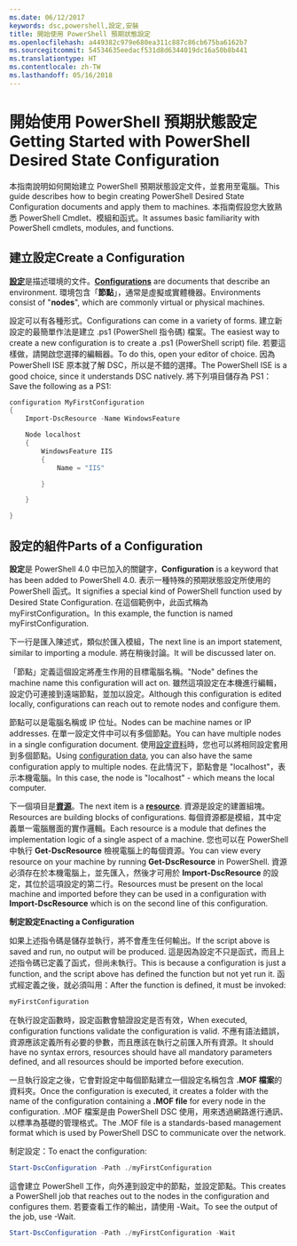 ```yaml
---
ms.date: 06/12/2017
keywords: dsc,powershell,設定,安裝
title: 開始使用 PowerShell 預期狀態設定
ms.openlocfilehash: a449382c979e680ea311c887c86cb675ba6162b7
ms.sourcegitcommit: 54534635eedacf531d8d6344019dc16a50b8b441
ms.translationtype: HT
ms.contentlocale: zh-TW
ms.lasthandoff: 05/16/2018
---
```

# <a name="getting-started-with-powershell-desired-state-configuration"></a><span data-ttu-id="c6e01-103">開始使用 PowerShell 預期狀態設定</span><span class="sxs-lookup"><span data-stu-id="c6e01-103">Getting Started with PowerShell Desired State Configuration</span></span> #

<span data-ttu-id="c6e01-104">本指南說明如何開始建立 PowerShell 預期狀態設定文件，並套用至電腦。</span><span class="sxs-lookup"><span data-stu-id="c6e01-104">This guide describes how to begin creating PowerShell Desired State Configuration documents and apply them to machines.</span></span> <span data-ttu-id="c6e01-105">本指南假設您大致熟悉 PowerShell Cmdlet、模組和函式。</span><span class="sxs-lookup"><span data-stu-id="c6e01-105">It assumes basic familiarity with PowerShell cmdlets, modules, and functions.</span></span>


## <a name="create-a-configuration"></a><span data-ttu-id="c6e01-106">建立設定</span><span class="sxs-lookup"><span data-stu-id="c6e01-106">Create a Configuration</span></span> ##

<span data-ttu-id="c6e01-107">[**設定**](https://msdn.microsoft.com/powershell/dsc/configurations)是描述環境的文件。</span><span class="sxs-lookup"><span data-stu-id="c6e01-107">[**Configurations**](https://msdn.microsoft.com/powershell/dsc/configurations) are documents that describe an environment.</span></span> <span data-ttu-id="c6e01-108">環境包含「**節點**」，通常是虛擬或實體機器。</span><span class="sxs-lookup"><span data-stu-id="c6e01-108">Environments consist of "**nodes**", which are commonly virtual or physical machines.</span></span>

<span data-ttu-id="c6e01-109">設定可以有各種形式。</span><span class="sxs-lookup"><span data-stu-id="c6e01-109">Configurations can come in a variety of forms.</span></span> <span data-ttu-id="c6e01-110">建立新設定的最簡單作法是建立 .ps1 (PowerShell 指令碼) 檔案。</span><span class="sxs-lookup"><span data-stu-id="c6e01-110">The easiest way to create a new configuration is to create a .ps1 (PowerShell script) file.</span></span> <span data-ttu-id="c6e01-111">若要這樣做，請開啟您選擇的編輯器。</span><span class="sxs-lookup"><span data-stu-id="c6e01-111">To do this, open your editor of choice.</span></span> <span data-ttu-id="c6e01-112">因為 PowerShell ISE 原本就了解 DSC，所以是不錯的選擇。</span><span class="sxs-lookup"><span data-stu-id="c6e01-112">The PowerShell ISE is a good choice, since it understands DSC natively.</span></span> <span data-ttu-id="c6e01-113">將下列項目儲存為 PS1：</span><span class="sxs-lookup"><span data-stu-id="c6e01-113">Save the following as a PS1:</span></span>

```powershell
configuration MyFirstConfiguration
{
    Import-DscResource -Name WindowsFeature

    Node localhost
    {
        WindowsFeature IIS
        {
            Name = "IIS"

        }

    }

}
```
## <a name="parts-of-a-configuration"></a><span data-ttu-id="c6e01-114">設定的組件</span><span class="sxs-lookup"><span data-stu-id="c6e01-114">Parts of a Configuration</span></span> ##
<span data-ttu-id="c6e01-115">**設定**是 PowerShell 4.0 中已加入的關鍵字，</span><span class="sxs-lookup"><span data-stu-id="c6e01-115">**Configuration** is a keyword that has been added to PowerShell 4.0.</span></span> <span data-ttu-id="c6e01-116">表示一種特殊的預期狀態設定所使用的 PowerShell 函式。</span><span class="sxs-lookup"><span data-stu-id="c6e01-116">It signifies a special kind of PowerShell function used by Desired State Configuration.</span></span> <span data-ttu-id="c6e01-117">在這個範例中，此函式稱為 myFirstConfiguration。</span><span class="sxs-lookup"><span data-stu-id="c6e01-117">In this example, the function is named myFirstConfiguration.</span></span>

<span data-ttu-id="c6e01-118">下一行是匯入陳述式，類似於匯入模組，</span><span class="sxs-lookup"><span data-stu-id="c6e01-118">The next line is an import statement, similar to importing a module.</span></span> <span data-ttu-id="c6e01-119">將在稍後討論。</span><span class="sxs-lookup"><span data-stu-id="c6e01-119">It will be discussed later on.</span></span>

<span data-ttu-id="c6e01-120">「節點」定義這個設定將產生作用的目標電腦名稱。</span><span class="sxs-lookup"><span data-stu-id="c6e01-120">"Node" defines the machine name this configuration will act on.</span></span> <span data-ttu-id="c6e01-121">雖然這項設定在本機進行編輯，設定仍可連接到遠端節點，並加以設定。</span><span class="sxs-lookup"><span data-stu-id="c6e01-121">Although this configuration is edited locally, configurations can reach out to remote nodes and configure them.</span></span>

<span data-ttu-id="c6e01-122">節點可以是電腦名稱或 IP 位址。</span><span class="sxs-lookup"><span data-stu-id="c6e01-122">Nodes can be machine names or IP addresses.</span></span> <span data-ttu-id="c6e01-123">在單一設定文件中可以有多個節點。</span><span class="sxs-lookup"><span data-stu-id="c6e01-123">You can have multiple nodes in a single configuration document.</span></span> <span data-ttu-id="c6e01-124">使用[設定資料](https://msdn.microsoft.com/powershell/dsc/configdata)時，您也可以將相同設定套用到多個節點。</span><span class="sxs-lookup"><span data-stu-id="c6e01-124">Using [configuration data](https://msdn.microsoft.com/powershell/dsc/configdata), you can also have the same configuration apply to multiple nodes.</span></span> <span data-ttu-id="c6e01-125">在此情況下，節點會是 "localhost"，表示本機電腦。</span><span class="sxs-lookup"><span data-stu-id="c6e01-125">In this case, the node is "localhost" - which means the local computer.</span></span>

<span data-ttu-id="c6e01-126">下一個項目是[**資源**](https://msdn.microsoft.com/powershell/dsc/resources)。</span><span class="sxs-lookup"><span data-stu-id="c6e01-126">The next item is a [**resource**](https://msdn.microsoft.com/powershell/dsc/resources).</span></span> <span data-ttu-id="c6e01-127">資源是設定的建置組塊。</span><span class="sxs-lookup"><span data-stu-id="c6e01-127">Resources are building blocks of configurations.</span></span> <span data-ttu-id="c6e01-128">每個資源都是模組，其中定義單一電腦層面的實作邏輯。</span><span class="sxs-lookup"><span data-stu-id="c6e01-128">Each resource is a module that defines the implementation logic of a single aspect of a machine.</span></span> <span data-ttu-id="c6e01-129">您也可以在 PowerShell 中執行 **Get-DscResource** 檢視電腦上的每個資源。</span><span class="sxs-lookup"><span data-stu-id="c6e01-129">You can view every resource on your machine by running **Get-DscResource** in PowerShell.</span></span> <span data-ttu-id="c6e01-130">資源必須存在於本機電腦上，並先匯入，然後才可用於 **Import-DscResource** 的設定，其位於這項設定的第二行。</span><span class="sxs-lookup"><span data-stu-id="c6e01-130">Resources must be present on the local machine and imported before they can be used in a configuration with **Import-DscResource** which is on the second line of this configuration.</span></span>

<span data-ttu-id="c6e01-131">**制定設定**</span><span class="sxs-lookup"><span data-stu-id="c6e01-131">**Enacting a Configuration**</span></span>

<span data-ttu-id="c6e01-132">如果上述指令碼是儲存並執行，將不會產生任何輸出。</span><span class="sxs-lookup"><span data-stu-id="c6e01-132">If the script above is saved and run, no output will be produced.</span></span> <span data-ttu-id="c6e01-133">這是因為設定不只是函式，而且上述指令碼已定義了函式，但尚未執行。</span><span class="sxs-lookup"><span data-stu-id="c6e01-133">This is because a configuration is just a function, and the script above has defined the function but not yet run it.</span></span> <span data-ttu-id="c6e01-134">函式經定義之後，就必須叫用：</span><span class="sxs-lookup"><span data-stu-id="c6e01-134">After the function is defined, it must be invoked:</span></span>
```powershell
myFirstConfiguration
```

<span data-ttu-id="c6e01-135">在執行設定函數時，設定函數會驗證設定是否有效，</span><span class="sxs-lookup"><span data-stu-id="c6e01-135">When executed, configuration functions validate the configuration is valid.</span></span> <span data-ttu-id="c6e01-136">不應有語法錯誤，資源應該定義所有必要的參數，而且應該在執行之前匯入所有資源。</span><span class="sxs-lookup"><span data-stu-id="c6e01-136">It should have no syntax errors, resources should have all mandatory parameters defined, and all resources should be imported before execution.</span></span>

<span data-ttu-id="c6e01-137">一旦執行設定之後，它會對設定中每個節點建立一個設定名稱包含 **.MOF 檔案**的資料夾。</span><span class="sxs-lookup"><span data-stu-id="c6e01-137">Once the configuration is executed, it creates a folder with the name of the configuration containing a **.MOF file** for every node in the configuration.</span></span> <span data-ttu-id="c6e01-138">.MOF 檔案是由 PowerShell DSC 使用，用來透過網路進行通訊、以標準為基礎的管理格式。</span><span class="sxs-lookup"><span data-stu-id="c6e01-138">The .MOF file is a standards-based management format which is used by PowerShell DSC to communicate over the network.</span></span>

<span data-ttu-id="c6e01-139">制定設定：</span><span class="sxs-lookup"><span data-stu-id="c6e01-139">To enact the configuration:</span></span>
```powershell
Start-DscConfiguration -Path ./myFirstConfiguration
```
<span data-ttu-id="c6e01-140">這會建立 PowerShell 工作，向外連到設定中的節點，並設定節點。</span><span class="sxs-lookup"><span data-stu-id="c6e01-140">This creates a PowerShell job that reaches out to the nodes in the configuration and configures them.</span></span> <span data-ttu-id="c6e01-141">若要查看工作的輸出，請使用 -Wait。</span><span class="sxs-lookup"><span data-stu-id="c6e01-141">To see the output of the job, use -Wait.</span></span>
```powershell
Start-DscConfiguration -Path ./myFirstConfiguration -Wait
```